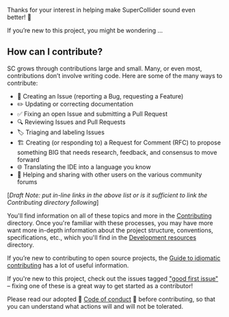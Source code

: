 Thanks for your interest in helping make SuperCollider sound even better! 🙏 

If you’re new to this project, you might be wondering ...


## How can I contribute?

SC grows through contributions large and small. Many, or even most, contributions don’t involve writing code. Here are some of the many ways to contribute:

- 🚩 Creating an Issue (reporting a Bug, requesting a Feature)
- ✏️ Updating or correcting documentation
- ✅ Fixing an open Issue and submitting a Pull Request
- 🔍 Reviewing Issues and Pull Requests
- 🏷️ Triaging and labeling Issues
- 🏗️ Creating (or responding to) a Request for Comment (RFC) to propose something BIG that needs research, feedback, and consensus to move forward
- 🌐 Translating the IDE into a language you know
- 💬 Helping and sharing with other users on the various community forums

[*Draft Note: put in-line links in the above list or is it sufficient to link the Contributing directory following*]

You'll find information on all of these topics and more in the [Contributing](contributing-directory) directory. Once you're familiar with these processes, you may have more want more in-depth information about the project structure, conventions, specifications, etc., which you'll find in the [Development resources](Development-resources-directory) directory.

If you’re new to contributing to open source projects, the [Guide to idiomatic contributing](https://github.com/jonschlinkert/idiomatic-contributing) has a lot of useful information.

If you're new to this project, check out the issues tagged ["good first issue"](https://github.com/supercollider/supercollider/issues?q=is%3Aopen+is%3Aissue+label%3A%22good+first+issue%22) – fixing one of these is a great way to get started as a contributor!

Please read our adopted 🤝 [Code of conduct](https://github.com/supercollider/supercollider/blob/develop/CODE_OF_CONDUCT.md) 🤝 before contributing, so that you can understand what actions will and will not be tolerated.
